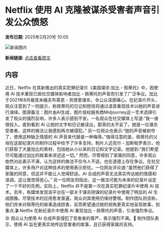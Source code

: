 # ​Netflix 使用 AI 克隆被谋杀受害者声音引发公众愤怒

**发布日期**: 2025年2月20号 10:05

![新闻图片](https://pic.chinaz.com/picmap/202308111005430160_0.jpg)

**新闻链接**: [点击查看原文](https://www.aibase.com/zh/news/15541)

## 内容

近日，Netflix 在其新推出的真实犯罪纪录片《美国谋杀:加比・佩蒂托》中，因使用 AI 技术重现已故社交媒体影响者加比・佩蒂托的声音而引发了广泛争议。加比于2021年8月被其未婚夫布莱恩・劳德里谋杀，令公众深感痛心。在纪录片开头，观众注意到了一则提示，称佩蒂托的日记和短信将通过语音重现技术以她的声音进行演绎。图源备注：图片由AI生成，图片授权服务商Midjourney这一艺术选择引发了观众的强烈反响，许多人表示感到不安。一名观众在社交媒体上写道:“我一直很投入，直到看到 AI 让她的文字和日记被读出，那真的太不妥了。她是一位谋杀受害者，这样的做法让我感到再次被侵犯。” 另一位观众也表示:“她的声音被剥夺了，使用这种缺乏情感的 AI 声音来代替是一种侮辱。”值得注意的是，佩蒂托的父母在这部纪录片的制作过程中给予了许多支持。制片人迈克尔・加斯帕罗表示，他们获取了大量加比的素材，包括她从小以来的日记和文字记录。他提到:“我们希望尽可能通过加比的故事来讲述这一切。” 然而，尽管得到了家属的同意，许多观众依然对此表示不满，认为这样的做法不仅令人不适，也在道德上存在争议。在社交媒体上，许多用户对这种技术的使用表示担忧。一位网友评论道:“虽然他们获得了家属的同意，但这并不能让人觉得舒适。AI 合成的声音无法真实传达她的情感和语调，这让我觉得恶心。” 另一位网友则指出，这一做法可能为未来的纪录片设定了一个不好的先例。实际上，Netflix 并不是第一次在真实犯罪纪录片中使用 AI 技术。去年，有媒体发现该平台在一部关于谋杀阴谋的纪录片中使用了明显的 AI 生成图像。尽管技术的应用愈发普遍，观众对其使用仍保持警惕。制作团队则坚称，他们并未对佩蒂托的故事造成损害，反而希望通过她的视角更真实地呈现故事。划重点:🎬 Netflix 在新纪录片中使用 AI 重现加比・佩蒂托的声音，引发强烈争议。😡 观众认为使用 AI 合成声音侵犯了受害者的尊严，表示强烈不满。📣 制作团队表示，使用 AI 旨在更真实地传达受害者的故事，且已获得家属的支持。
